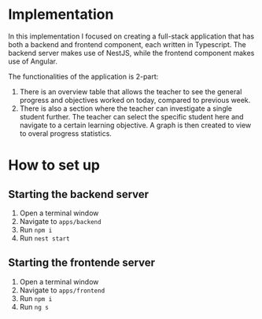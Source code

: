 # Implementation
In this implementation I focused on creating a full-stack application that has both a backend and frontend component, each written in Typescript. The backend server makes use of NestJS, while the frontend component makes use of Angular.

The functionalities of the application is 2-part:
1. There is an overview table that allows the teacher to see the general progress and objectives worked on today, compared to previous week.
2. There is also a section where the teacher can investigate a single student further. The teacher can select the specific student here and navigate to a certain learning objective. A graph is then created to view to overal progress statistics.

# How to set up
## Starting the backend server
1. Open a terminal window
3. Navigate to `apps/backend`
4. Run `npm i`
5. Run `nest start` 
## Starting the frontende server
1. Open a terminal window
2. Navigate to `apps/frontend`
3. Run `npm i`
4. Run `ng s` 